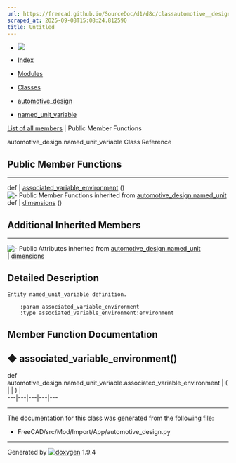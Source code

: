 ```yaml
---
url: https://freecad.github.io/SourceDoc/d1/d8c/classautomotive__design_1_1named__unit__variable.html
scraped_at: 2025-09-08T15:08:24.812590
title: Untitled
---
```


  * [ ![](https://www.freecad.org/svg/logo-freecad.svg) ](https://freecadweb.org "FreeCAD")
  * [Index](../../index.html "Index")
  * [Modules](../../modules.html "Modules list")
  * [Classes](../../annotated.html "Annotated list")

  * [automotive_design](../../d4/ddf/namespaceautomotive__design.html)
  * [named_unit_variable](../../d1/d8c/classautomotive__design_1_1named__unit__variable.html)

[List of all members](../../d3/dfe/classautomotive__design_1_1named__unit__variable-members.html) | Public Member Functions

automotive_design.named_unit_variable Class Reference

##  Public Member Functions  
  
---  
def | [associated_variable_environment](../../d1/d8c/classautomotive__design_1_1named__unit__variable.html#ad9d101eee27b3e54c2d13b236ce40898) ()  
![-](../../closed.png) Public Member Functions inherited from
[automotive_design.named_unit](../../dc/d88/classautomotive__design_1_1named__unit.html)  
def | [dimensions](../../dc/d88/classautomotive__design_1_1named__unit.html#a40f731340272ea5a24e11edf955bb41c) ()  
  
##  Additional Inherited Members  
  
---  
![-](../../closed.png) Public Attributes inherited from
[automotive_design.named_unit](../../dc/d88/classautomotive__design_1_1named__unit.html)  
|
[dimensions](../../dc/d88/classautomotive__design_1_1named__unit.html#a9ae02e600639e046ec9d68ab196ea5ce)  
  
## Detailed Description

    
    
    Entity named_unit_variable definition.
    
        :param associated_variable_environment
        :type associated_variable_environment:environment

## Member Function Documentation

## ◆ associated_variable_environment()

def automotive_design.named_unit_variable.associated_variable_environment  | ( | | ) |   
---|---|---|---|---  
  
* * *

The documentation for this class was generated from the following file:

  * FreeCAD/src/Mod/Import/App/automotive_design.py

* * *

Generated by
[![doxygen](../../doxygen.svg)](https://www.doxygen.org/index.html) 1.9.4

